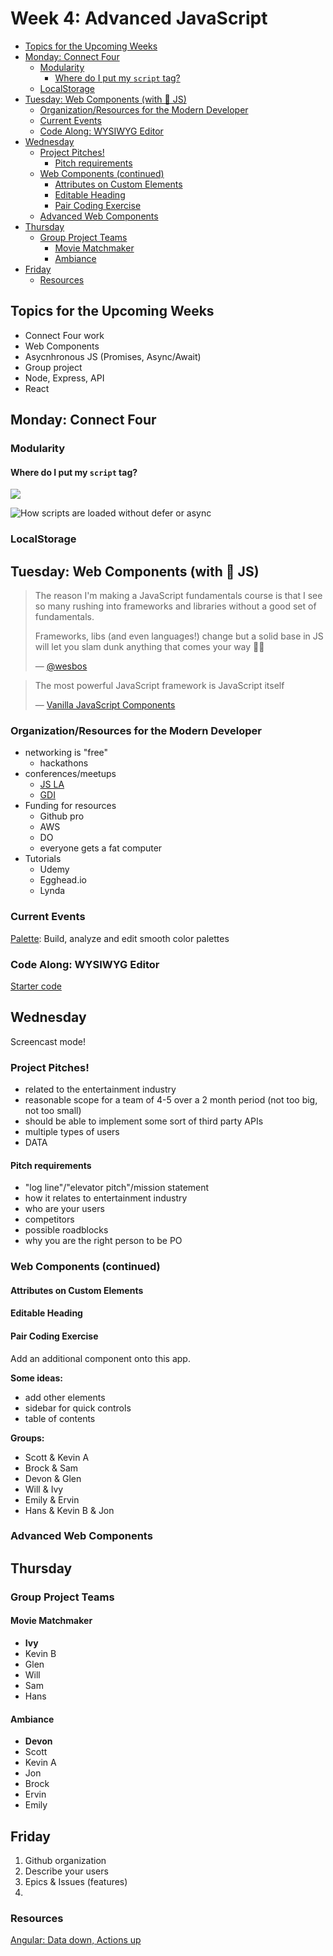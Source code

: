 # Week 4: Advanced JavaScript

* [Topics for the Upcoming Weeks](#topics-for-the-upcoming-weeks)
* [Monday: Connect Four](#monday-connect-four)
  * [Modularity](#modularity)
    * [Where do I put my `script` tag?](#where-do-i-put-my-script-tag)
  * [LocalStorage](#localstorage)
* [Tuesday: Web Components (with 🍨 JS)](#tuesday-web-components-with--js)
  * [Organization/Resources for the Modern Developer](#organizationresources-for-the-modern-developer)
  * [Current Events](#current-events)
  * [Code Along: WYSIWYG Editor](#code-along-wysiwyg-editor)
* [Wednesday](#wednesday)
  * [Project Pitches!](#project-pitches)
    * [Pitch requirements](#pitch-requirements)
  * [Web Components (continued)](#web-components-continued)
    * [Attributes on Custom Elements](#attributes-on-custom-elements)
    * [Editable Heading](#editable-heading)
    * [Pair Coding Exercise](#pair-coding-exercise)
  * [Advanced Web Components](#advanced-web-components)
* [Thursday](#thursday)
  * [Group Project Teams](#group-project-teams)
    * [Movie Matchmaker](#movie-matchmaker)
    * [Ambiance](#ambiance)
* [Friday](#friday)
  * [Resources](#resources)

## Topics for the Upcoming Weeks

- Connect Four work
- Web Components
- Asycnhronous JS (Promises, Async/Await)
- Group project
- Node, Express, API
- React

## Monday: Connect Four

### Modularity

#### Where do I put my `script` tag?

![](https://developers.google.com/web/fundamentals/primers/imgs/async-defer.svg)

![How scripts are loaded without defer or async](https://flaviocopes.com/javascript-async-defer/without-defer-async-head.png)

### LocalStorage

## Tuesday: Web Components (with 🍨 JS)

> The reason I'm making a JavaScript fundamentals course is that I see so many rushing into frameworks and libraries without a good set of fundamentals.
>
> Frameworks, libs (and even languages!) change but a solid base in JS will let you slam dunk anything that comes your way 👍🏻
>
> &mdash; [@wesbos](https://twitter.com/wesbos/status/1095719127686230016)

> The most powerful JavaScript framework is JavaScript itself
>
> &mdash; [Vanilla JavaScript Components](https://medium.com/bunnyllc/vanilla-js-components-8d20c58b69f4)

### Organization/Resources for the Modern Developer

- networking is "free"
  - hackathons
- conferences/meetups
  - [JS LA](https://js.la/)
  - [GDI](https://www.girldevelopit.com/)
- Funding for resources
  - Github pro
  - AWS
  - DO
  - everyone gets a fat computer
- Tutorials
  - Udemy
  - Egghead.io
  - Lynda

### Current Events

[Palette](https://palettte.app/): Build, analyze and edit smooth color palettes

### Code Along: WYSIWYG Editor

[Starter code](https://github.com/talent-path-la/wysiwyg/tree/master)

## Wednesday

Screencast mode!

### Project Pitches!

- related to the entertainment industry
- reasonable scope for a team of 4-5 over a 2 month period (not too big, not too small)
- should be able to implement some sort of third party APIs
- multiple types of users
- DATA

#### Pitch requirements

- "log line"/"elevator pitch"/mission statement
- how it relates to entertainment industry
- who are your users
- competitors
- possible roadblocks
- why you are the right person to be PO

### Web Components (continued)

#### Attributes on Custom Elements

#### Editable Heading

#### Pair Coding Exercise

Add an additional component onto this app.

**Some ideas:**

- add other elements
- sidebar for quick controls
- table of contents

**Groups:**

- Scott & Kevin A
- Brock & Sam
- Devon & Glen
- Will & Ivy
- Emily & Ervin
- Hans & Kevin B & Jon

### Advanced Web Components

## Thursday

### Group Project Teams

#### Movie Matchmaker

- **Ivy**
- Kevin B
- Glen
- Will
- Sam
- Hans

#### Ambiance

- **Devon**
- Scott
- Kevin A
- Jon
- Brock
- Ervin
- Emily

## Friday

1. Github organization
2. Describe your users
3. Epics & Issues (features)
4.

### Resources
[Angular: Data down, Actions up](https://www.learnhowtoprogram.com/javascript/angular/data-down-actions-up)
